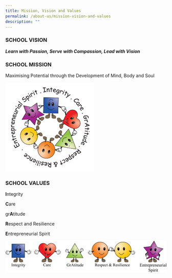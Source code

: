```yaml
---
title: Mission, Vision and Values
permalink: /about-us/mission-vision-and-values
description: ""
---
```

### SCHOOL VISION
***Learn with Passion, Serve with Compassion, Lead with Vision***

### SCHOOL MISSION
Maximising Potential through the Development of Mind, Body and Soul

<img src="/images/ICARE%20Circle%20(transparent).png" 
     style="width:55%">

### SCHOOL VALUES
**I**ntegrity

**C**are

gr**A**titude

**R**espect and Resilience

**E**ntrepreneurial Spirit

![](/images/ICARE%20line-up.png)